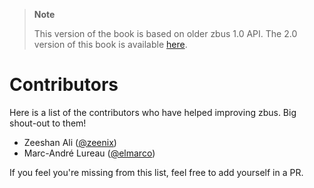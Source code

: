 > **Note**
>
> This version of the book is based on older zbus 1.0 API. The 2.0 version of this book is available
> [here](https://dbus.pages.freedesktop.org/zbus/).

# Contributors

Here is a list of the contributors who have helped improving zbus. Big shout-out to them!

- Zeeshan Ali ([@zeenix](https://gitlab.freedesktop.org/zeenix))
- Marc-André Lureau ([@elmarco](https://gitlab.freedesktop.org/elmarco))

If you feel you're missing from this list, feel free to add yourself in a PR.
